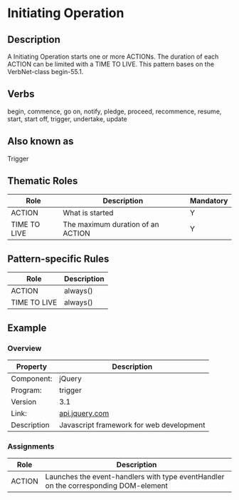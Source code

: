 # Initiating Operation 

## Description 
A Initiating Operation starts one or more ACTIONs. The duration of each ACTION can be limited with a TIME TO LIVE. This pattern bases 
on the VerbNet-class begin-55.1.

## Verbs
begin, commence, go on, notify, pledge, proceed, recommence, resume, start, start off, trigger, undertake, update

## Also known as
Trigger

## Thematic Roles

|  Role            | Description                                            |Mandatory
|------------------|--------------------------------------------------------|---------
|ACTION            | What is started                                        | Y
|TIME TO LIVE      | The maximum duration of an ACTION                      | Y

## Pattern-specific Rules

|  Role            | Description                                            
|------------------|--------------------------------------------------------
|ACTION            | always()
|TIME TO LIVE      | always()

## Example

### Overview

| Property          | Description
|-------------------|--------------------------------------------------------
|Component:         | jQuery
|Program:           | trigger
|Version            | 3.1
|Link:              | [api.jquery.com](http://api.jquery.com/trigger/)
|Description        | Javascript framework for web development

### Assignments

|  Role            | Description                                            
|------------------|--------------------------------------------------------
|ACTION            | Launches the event-handlers with type eventHandler on the corresponding DOM-element
